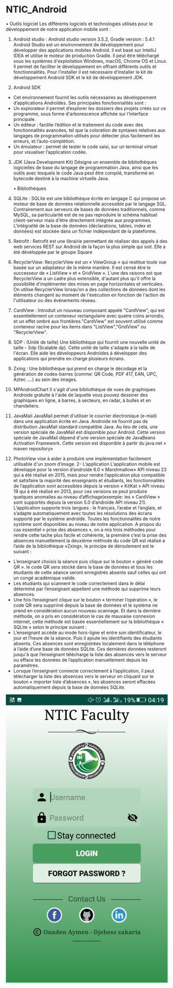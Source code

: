 # NTIC_Android


 • Outils logiciel
 Les différents logiciels et technologies utilisés pour le développement de notre application mobile sont :

1. Android studio : Android studio version 3.5.2, Gradle version : 5.4.1
   Android Studio est un environnement de développement pour développer des applications mobiles Android. Il est basé sur IntelliJ IDEA et utilise le moteur de production Gradle. Il peut être téléchargé sous les systèmes d'exploitation Windows, macOS, Chrome OS et Linux. Il permet de faciliter le développement en offrant différents outils et fonctionnalités. Pour l’installer il est nécessaire d’installer le kit de développement Android SDK et le kit de développement JDK.

2. Android SDK

- Cet environnement fournit les outils nécessaires au développement d’applications Androïdes. Ses principales fonctionnalités sont :
- Un explorateur il permet d’explorer les dossiers des projets créés sur ce programme, sous forme d'arborescence affichée sur l’interface principale.
- Un éditeur : facilite l’édition et le traitement du code avec des fonctionnalités avancées, tel que la coloration de syntaxes relatives aux langages de programmation utilisés pour détecter plus facilement les erreurs, et l’auto-complétion.
- Un émulateur : permet de tester le code saisi, sur un terminal virtuel pour visualiser l’application codée.

3. JDK (Java Development Kit)
   Désigne un ensemble de bibliothèques logicielles de base du langage de programmation Java, ainsi que les outils avec lesquels le code Java peut être compilé, transformé en bytecode destiné à la machine virtuelle Java.

   • Bibliothèques

1. SQLite :
   SQLite est une bibliothèque écrite en langage C qui propose un moteur de base de données relationnelle accessible par le langage SQL. Contrairement aux serveurs de bases de données traditionnels, comme MySQL, sa particularité est de ne pas reproduire le schéma habituel client-serveur mais d'être directement intégrée aux programmes. L'intégralité de la base de données (déclarations, tables, index et données) est stockée dans un fichier indépendant de la plateforme.
1. Retrofit :
   Retrofit est une librairie permettant de réaliser des appels à des web services REST sur Android de la façon la plus simple qui soit. Elle a été développée par le groupe Square
1. RecyclerView:
   RecyclerView est un « ViewGroup » qui restitue toute vue basée sur un adaptateur de la même manière. Il est censé être le successeur de « ListView » et « GridView ». L'une des raisons est que RecyclerView a un cadre plus extensible, d'autant plus qu'il offre la possibilité d'implémenter des mises en page horizontales et verticales. On utilise RecyclerView lorsqu’on a des collections de données dont les éléments changent au moment de l'exécution en fonction de l'action de l'utilisateur ou des événements réseau.
1. CardView :
   Introduit un nouveau composant appelé "CardView", qui est essentiellement un conteneur rectangulaire avec quatre coins arrondis, et un effet ombré aux frontières."CardView" est souvent utilisé comme conteneur racine pour les items dans "ListView","GridView" ou "RecyclerView".
1. SDP : (Unité de taille)
   Une bibliothèque qui fournit une nouvelle unité de taille - Sdp (Scalable dp). Cette unité de taille s'adapte à la taille de l'écran. Elle aide les développeurs Androïdes à développer des applications qui prendre en charge plusieurs écrans.
1. Zxing :
   Une bibliothèque qui prend en charge le décodage et la génération de codes-barres (comme: QR Code, PDF 417, EAN, UPC, Aztec ....) au sein des images.
1. MPAndroidChart
   Il s'agit d'une bibliothèque de vues de graphiques Androide gratuite à l'aide de laquelle vous pouvez dessiner des graphiques en ligne, à barres, à secteurs, en radar, à bulles et en chandeliers.
1. JavaMail
   JavaMail permet d'utiliser le courrier électronique (e-mail) dans une application écrite en Java .Androide ne fournit pas de distribution JavaMail standard compatible Java. Au lieu de cela, une version spéciale de JavaMail est disponible pour Android. Cette version spéciale de JavaMail dépend d'une version spéciale de JavaBeans Activation Framework. Cette version est disponible à partir du java.net « maven repository»
1. PhotoView
   vise à aider à produire une implémentation facilement utilisable d'un zoom d’image.
   2- L’application
   L’application mobile est développé pour la version d’androïde 6.0 « Marshmallow» API niveau 23 qui a été réalisé en 2015, mais pour rendre l’application plus compatible et satisfaire la majorité des enseignants et étudiants, les fonctionnalités de l’application sont accessibles depuis la version « KitKat » API niveau 19 qui à été réalisé en 2013, pour ces versions se peut produire quelques anomalies au niveau d’affichage(exemple: les « CardView » sont supportés depuis la version 5.0 d’androïde API niveau 21). L’application supporte trois langues : le français, l’arabe et l’anglais, et s’adapte automatiquement avec toutes les résolutions des écrans supporté par le système androïde.
   Toutes les fonctionnalités de notre système sont disponibles au niveau de notre application. A propos du cas essentiel « prise des absences », on a mis trois méthodes pour rendre cette tache plus facile et cohérente, la première c’est la prise des absences manuellement.la deuxième méthode du code QR est réalisé a l’aide de la bibliothèque «Zxing», le principe de déroulement est le suivant :

- L’enseignant choisis la séance puis clique sur le bouton « généré code QR ». le code QR sera stocké dans la base de données et tous les étudiants de cette séance seront enregistrés absents sauf celles qui ont un congé académique valide.
- Les étudiants qui scannent le code correctement dans le délai déterminé par l’enseignant appellent une méthode qui supprime leurs absences.
- Une fois l’enseignant clique sur le bouton « terminer l’opération », le code QR sera supprimé depuis la base de données et le système ne prend en considération aucun nouveau scannage.
  Et dans la dernière méthode, on a pris en considération le cas de mauvaise connexion internet, cette méthode est basée essentiellement sur la bibliothèque « SQLite » selon le principe suivant :
- L’enseignant accède au mode hors-ligne et entre son identificateur, le jour et l’heure de la séance. Puis il ajoute les identifiants des étudiants absents. Ces absences sont enregistrées localement dans le téléphone à l’aide d’une base de données SQLite. Ces dernières données resteront jusqu'à que l’enseignant télécharge la liste des absences vers le serveur ou efface les données de l’application manuellement depuis les paramètres.
- Lorsque l’enseignant connecte correctement à l’application, il peut télécharger la liste des absences vers le serveur en cliquant sur le bouton « importer liste d’absences », les absences seront effacées automatiquement depuis la base de données SQLite.

<img src="Images/ang.png" >
